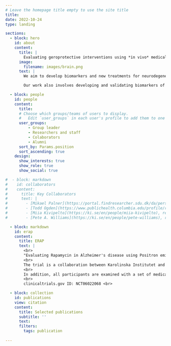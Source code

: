 ```yaml
---
# Leave the homepage title empty to use the site title
title:
date: 2022-10-24
type: landing

sections:
  - block: hero
    id: about 
    content:
      title: |
        Evaluating geroprotective interventions using *in vivo* medical imaging 
      image:
        filename: images/brain.png
      text: |
        We aim to develop biomarkers and new treatments for neurodegenerative diseases. We do this by applying medical imaging techniques, such as MRI, PET and CT, to pre-clinical models of neurodegeneration, as well as human patients. Currently, we are running an academically sponsored phase IIa trial in early Alzheimer's disease, where we assess the effect of the drug sirolimus (a.k.a. rapamycin) on neurodegeneration, brain metabolism and aging processes. <br> 

        Our work also involves developing and validating biomarkers of aging that can be used as endpoints in clinical trials of geroprotective compounds. To this end, we apply machine learning models to large batches of multi-modal imaging data to estimate the biological age of different organ-systems in the human body.

  - block: people
    id: people
    content:
      title:
      # Choose which groups/teams of users to display.
      #   Edit `user_groups` in each user's profile to add them to one or more of these groups.
      user_groups:
          - Group leader
          - Researchers and staff
          - Colaborators
          - Alumni
      sort_by: Params.position
      sort_ascending: true
    design:
      show_interests: true
      show_role: true
      show_social: true

#  - block: markdown
#    id: collaborators
#    content:
#      title: Key Collaborators
#      text: |
#        - [Mikael Palner](https://portal.findresearcher.sdu.dk/da/persons/mpalner), small-animal PET imaging research group leader at the University of Southern Denmark. <br>
#        - [Todd Ogden](https://www.publichealth.columbia.edu/profile/r-todd-ogden-phd), vice chair of Columbia University #Department of Biostatistics, NYC, USA. <br> 
#        - [Miia Kivipelto](https://ki.se/en/people/miia-kivipelto), research group leader and head of Karolinska Hospital Theme Aging R&D. <br>
#        - [Pete A. Williams](https://ki.se/en/people/pete-williams), research group leader at KI/St Eriks Eye Hospital. <br>

  - block: markdown
    id: erap
    content:
      title: ERAP
      text: |
        <br>
        "Evaluating Rapamycin in Alzheimer's disease using Positron emission tomography" (or ERAP for short) is a clinical phase IIa pilot trial. In this one-arm, open-label trial, we assess if the drug rapamycin/sirolimus can be repurposed as a treatment for dementia disorders and neurodegeneration. <br>
        <br>
        The trial is a collaboration between Karolinska Institutet and the Karolinska Hospital Memory Clinic in Solna, Sweden. It was initiated on September 1, 2023, and patients with early-stage Alzheimer's disease or mild cognitive impairment are currently being enrolled by invitation. Participants are treated for six months with a weekly dose of 7 mg sirolimus. Before and at the end of the treatment, all participants undergo a series of examinations where we quantify the change in cerebral glucose metabolism, cerebral blood flow, disease-markers in the CSF and cognition. <br>
        <br>
        In addition, all participants are examined with a set of medical imaging techniques to quatify change in heart function, bone and muscle density, retinal nerve layer thickness, as well as atherosclerotic- and periodontal inflammation. The purpose of these examinations is to assess if rapamycin affects age-related pathological processes in organs and tissues also outside the central nervous system.  <br>  
        <br>  
        clinicaltrials.gov ID: NCT06022068 <br>

  - block: collection
    id: publications
    view: citation
    content:
      title: Selected publications 
      subtitle: ''
      text:
      filters:
        tags: publication
  
---
```

